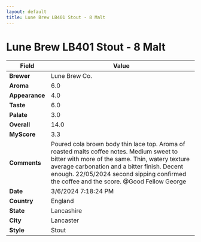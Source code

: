 ```yaml
---
layout: default
title: Lune Brew LB401 Stout - 8 Malt
---
```


# Lune Brew LB401 Stout - 8 Malt

| Field         | Value                                                                                                   |
|---------------|---------------------------------------------------------------------------------------------------------|
| **Brewer**    | Lune Brew Co.                                                                                        |
| **Aroma**     | 6.0                                                                                         |
| **Appearance**| 4.0                                                                                    |
| **Taste**     | 6.0                                                                                         |
| **Palate**    | 3.0                                                                                        |
| **Overall**   | 14.0                                                                                       |
| **MyScore**   | 3.3                                                                                       |
| **Comments**  | Poured cola brown body thin lace top. Aroma of roasted malts coffee notes. Medium sweet to bitter with more of the same. Thin, watery texture average carbonation and a bitter finish. Decent enough.  22/05/2024 second sipping confirmed the coffee and the score. @Good Fellow George                                                                                       |
| **Date**      | 3/6/2024 7:18:24 PM                                                                                          |
| **Country**   | England                                                                                       |
| **State**     | Lancashire                                                                                         |
| **City**      | Lancaster                                                                                          |
| **Style**     | Stout                                                                                         |
